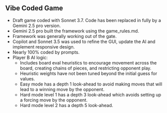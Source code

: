 ## Vibe Coded Game
- Draft game coded with Sonnet 3.7.  Code has been replaced in fully by a Gemini 2.5 pro version.
- Gemini 2.5 pro built the framework using the game_rules.md.
- Framework was generally working out of the gate.
- Copilot and Sonnet 3.5 was used to refine the GUI, update the AI and implement responsive design.
- Nearly 100% coded by prompts.
- Player B AI logic:
  - Includes board eval heuristics to encourage movement across the board, creating chains of pieces, and restricting opponent play.
  - Heuristic weights have not been tuned beyond the initial guess for values. 
  - Easy mode has a depth 1 look-ahead to avoid making moves that will lead to a winning move by the opponent.
  - Hard mode level 1 has a depth 3 look-ahead which avoids setting up a forcing move by the opponent.
  - Hard mode level 2 has a depth 5 look-ahead.

